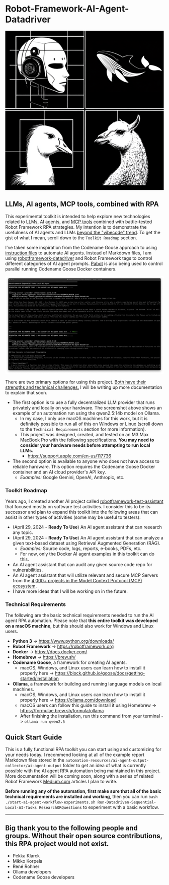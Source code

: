 # Robot-Framework-AI-Agent-Datadriver

![Robot](./notes-images-and-demonstrations/robotframework-ai-agent.png)

## LLMs, AI agents, MCP tools, combined with RPA

This experimental toolkit is intended to help explore new technologies related to LLMs, AI agents, and [MCP tools](https://www.pulsemcp.com/) combined with battle-tested Robot Framework RPA strategies. My intention is to demonstrate the usefulness of AI agents and LLMs [beyond the "vibecode" trend](https://x.com/karpathy/status/1886192184808149383). To get the gist of what I mean, scroll down to the `Toolkit Roadmap` section.

I've taken some inspiration from the Codename Goose approach to using [instruction files](https://block.github.io/goose/docs/guides/running-tasks#using-an-instruction-file) to automate AI agents. Instead of Markdown files, I am using [robotframework-datadriver](https://github.com/Snooz82/robotframework-datadriver) and Robot Framework tags to control different categories of AI agent prompts. [Pabot](https://github.com/mkorpela/pabot) is also being used to control parallel running Codename Goose Docker containers.

![Agent](./notes-images-and-demonstrations/demonstration1.png)

There are two primary options for using this project. [Both have their strengths and technical challenges.](https://block.github.io/goose/blog/2025/03/31/goose-benchmark/#technical-challenges-with-open-models) I will be writing up more documentation to explain that soon.

- The first option is to use a fully decentralized LLM provider that runs privately and locally on your hardware. The screenshot above shows an example of an automation run using the qwen2.5:14b model on Ollama.
    - In my case, I only use macOS machines for this work, but it is definitely possible to run all of this on Windows or Linux (scroll down to the `Technical Requirements` section for more information).
    - This project was designed, created, and tested on an M3 Max MacBook Pro with the following specifications. **You may need to consider your hardware needs before attempting to run local LLMs.**
        - https://support.apple.com/en-us/117736
- The second option is available to anyone who does not have access to reliable hardware. This option requires the Codename Goose Docker container and an AI cloud provider's API key.
    - *Examples:* Google Gemini, OpenAI, Anthropic, etc.

### Toolkit Roadmap

Years ago, I created another AI project called [robotframework-test-assistant](https://github.com/jg8481/leon/tree/develop/packages/robotframework-test-assistant) that focused mostly on software test activities. I consider this to be its successor and plan to expand this toolkit into the following areas that can assist in other types of activities (some may be useful to testers):

- (April 29, 2024 - **Ready To Use**) An AI agent assistant that can research any topic.
- (April 29, 2024 - **Ready To Use**) An AI agent assistant that can analyze a given text-based dataset using Retrieval Augmented Generation (RAG).
    - *Examples:* Source code, logs, reports, e-books, PDFs, etc.
    - For now, only the Docker AI agent examples in this toolkit can do this.
- An AI agent assistant that can audit any given source code repo for vulnerabilities.
- An AI agent assistant that will utilize relevant and secure MCP Servers from the [4,000+ projects in the Model Context Protocol (MCP) ecosystem](https://www.pulsemcp.com/servers).
- I have more ideas that I will be working on in the future.

### Technical Requirements

The following are the basic technical requirements needed to run the AI agent RPA automation. Please note that **this entire toolkit was developed on a macOS machine**, but this should also work for Windows and Linux users.

- **Python 3** -> https://www.python.org/downloads/
- **Robot Framework** -> https://robotframework.org
- **Docker** -> https://docs.docker.com/
- **Homebrew** -> https://brew.sh/
- **Codename Goose**, a framework for creating AI agents.
    - macOS, Windows, and Linux users can learn how to install it properly here -> https://block.github.io/goose/docs/getting-started/installation
- **Ollama**, a framework for building and running language models on local machines.
    - macOS, Windows, and Linux users can learn how to install it properly here -> https://ollama.com/download
    - macOS users can follow this guide to install it using Homebrew -> https://formulae.brew.sh/formula/ollama
    - After finishing the installation, run this command from your terminal -> `ollama run qwen2.5`

## Quick Start Guide

This is a fully functional RPA toolkit you can start using and customizing for your needs today. I recommend looking at all of the example report Markdown files stored in the `automation-resources/ai-agent-output-collector/ai-agent-output` folder to get an idea of what is currently possible with the AI agent RPA automation being maintained in this project. More documentation will be coming soon, along with a series of related Robot Framework [Medium.com](https://medium.com/) articles I plan to write.

**Before running any of the automation, first make sure that all of the basic technical requirements are installed and working**, then you can run `bash ./start-ai-agent-workflow-experiments.sh Run-Datadriven-Sequential-Local-AI-Tasks ResearchORQuestions` to experiment with a basic workflow.

***

## Big thank you to the following people and groups. Without their open source contributions, this RPA project would not exist.

- Pekka Klarck
- Mikko Korpela
- René Rohner
- Ollama developers
- Codename Goose developers